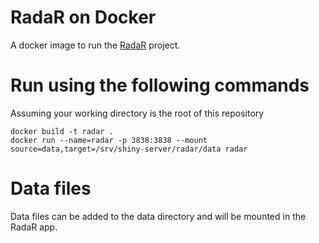# RadaR on Docker

A docker image to run the [RadaR](https://github.com/ceefluz/radar) project.

# Run using the following commands

Assuming your working directory is the root of this repository

```
docker build -t radar .
docker run --name=radar -p 3838:3838 --mount source=data,target=/srv/shiny-server/radar/data radar 
```

# Data files

Data files can be added to the data directory and will be mounted in the RadaR app.